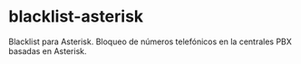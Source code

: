 # blacklist-asterisk
Blacklist para Asterisk. Bloqueo de números telefónicos en la centrales PBX basadas en Asterisk.
